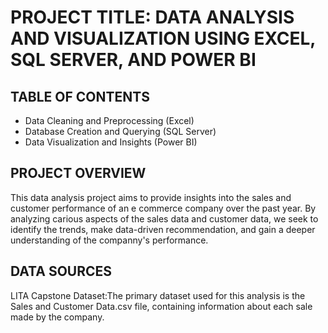 # PROJECT TITLE: DATA ANALYSIS AND VISUALIZATION USING EXCEL, SQL SERVER, AND POWER BI

## TABLE OF CONTENTS
* Data Cleaning and Preprocessing (Excel)
* Database Creation and Querying (SQL Server)
* Data Visualization and Insights (Power BI) 

## PROJECT OVERVIEW

This data analysis project aims to provide insights into the sales and customer performance of an e commerce company over the past year. By analyzing carious aspects of the sales data and customer data, we seek to identify the trends, make data-driven recommendation, and gain a deeper understanding of the companny's performance.

## DATA SOURCES
LITA Capstone Dataset:The primary dataset used for this analysis is the Sales and Customer Data.csv file, containing information about each sale made by the company.



